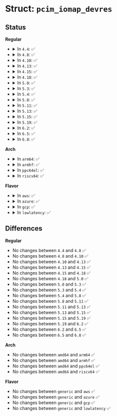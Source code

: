 # Struct: <code>pcim_iomap_devres</code>

## Status
<b>Regular</b>
<ul>
<li>
<details>
<summary>In <code>4.4</code>: ✅</summary>

```c
struct pcim_iomap_devres {
    void * table[6];
};
```
</details>
</li>
<li>
<details>
<summary>In <code>4.8</code>: ✅</summary>

```c
struct pcim_iomap_devres {
    void * table[6];
};
```
</details>
</li>
<li>
<details>
<summary>In <code>4.10</code>: ✅</summary>

```c
struct pcim_iomap_devres {
    void * table[6];
};
```
</details>
</li>
<li>
<details>
<summary>In <code>4.13</code>: ✅</summary>

```c
struct pcim_iomap_devres {
    void * table[6];
};
```
</details>
</li>
<li>
<details>
<summary>In <code>4.15</code>: ✅</summary>

```c
struct pcim_iomap_devres {
    void * table[6];
};
```
</details>
</li>
<li>
<details>
<summary>In <code>4.18</code>: ✅</summary>

```c
struct pcim_iomap_devres {
    void * table[6];
};
```
</details>
</li>
<li>
<details>
<summary>In <code>5.0</code>: ✅</summary>

```c
struct pcim_iomap_devres {
    void * table[6];
};
```
</details>
</li>
<li>
<details>
<summary>In <code>5.3</code>: ✅</summary>

```c
struct pcim_iomap_devres {
    void * table[6];
};
```
</details>
</li>
<li>
<details>
<summary>In <code>5.4</code>: ✅</summary>

```c
struct pcim_iomap_devres {
    void * table[6];
};
```
</details>
</li>
<li>
<details>
<summary>In <code>5.8</code>: ✅</summary>

```c
struct pcim_iomap_devres {
    void * table[6];
};
```
</details>
</li>
<li>
<details>
<summary>In <code>5.11</code>: ✅</summary>

```c
struct pcim_iomap_devres {
    void * table[6];
};
```
</details>
</li>
<li>
<details>
<summary>In <code>5.13</code>: ✅</summary>

```c
struct pcim_iomap_devres {
    void * table[6];
};
```
</details>
</li>
<li>
<details>
<summary>In <code>5.15</code>: ✅</summary>

```c
struct pcim_iomap_devres {
    void * table[6];
};
```
</details>
</li>
<li>
<details>
<summary>In <code>5.19</code>: ✅</summary>

```c
struct pcim_iomap_devres {
    void * table[6];
};
```
</details>
</li>
<li>
<details>
<summary>In <code>6.2</code>: ✅</summary>

```c
struct pcim_iomap_devres {
    void * table[6];
};
```
</details>
</li>
<li>
<details>
<summary>In <code>6.5</code>: ✅</summary>

```c
struct pcim_iomap_devres {
    void * table[6];
};
```
</details>
</li>
<li>
<details>
<summary>In <code>6.8</code>: ✅</summary>

```c
struct pcim_iomap_devres {
    void * table[6];
};
```
</details>
</li>
</ul>
<b>Arch</b>
<ul>
<li>
<details>
<summary>In <code>arm64</code>: ✅</summary>

```c
struct pcim_iomap_devres {
    void * table[6];
};
```
</details>
</li>
<li>
<details>
<summary>In <code>armhf</code>: ✅</summary>

```c
struct pcim_iomap_devres {
    void * table[6];
};
```
</details>
</li>
<li>
<details>
<summary>In <code>ppc64el</code>: ✅</summary>

```c
struct pcim_iomap_devres {
    void * table[6];
};
```
</details>
</li>
<li>
<details>
<summary>In <code>riscv64</code>: ✅</summary>

```c
struct pcim_iomap_devres {
    void * table[6];
};
```
</details>
</li>
</ul>
<b>Flavor</b>
<ul>
<li>
<details>
<summary>In <code>aws</code>: ✅</summary>

```c
struct pcim_iomap_devres {
    void * table[6];
};
```
</details>
</li>
<li>
<details>
<summary>In <code>azure</code>: ✅</summary>

```c
struct pcim_iomap_devres {
    void * table[6];
};
```
</details>
</li>
<li>
<details>
<summary>In <code>gcp</code>: ✅</summary>

```c
struct pcim_iomap_devres {
    void * table[6];
};
```
</details>
</li>
<li>
<details>
<summary>In <code>lowlatency</code>: ✅</summary>

```c
struct pcim_iomap_devres {
    void * table[6];
};
```
</details>
</li>
</ul>

## Differences
<b>Regular</b>
<ul>
<li>
No changes between <code>4.4</code> and <code>4.8</code> ✅
</li>
<li>
No changes between <code>4.8</code> and <code>4.10</code> ✅
</li>
<li>
No changes between <code>4.10</code> and <code>4.13</code> ✅
</li>
<li>
No changes between <code>4.13</code> and <code>4.15</code> ✅
</li>
<li>
No changes between <code>4.15</code> and <code>4.18</code> ✅
</li>
<li>
No changes between <code>4.18</code> and <code>5.0</code> ✅
</li>
<li>
No changes between <code>5.0</code> and <code>5.3</code> ✅
</li>
<li>
No changes between <code>5.3</code> and <code>5.4</code> ✅
</li>
<li>
No changes between <code>5.4</code> and <code>5.8</code> ✅
</li>
<li>
No changes between <code>5.8</code> and <code>5.11</code> ✅
</li>
<li>
No changes between <code>5.11</code> and <code>5.13</code> ✅
</li>
<li>
No changes between <code>5.13</code> and <code>5.15</code> ✅
</li>
<li>
No changes between <code>5.15</code> and <code>5.19</code> ✅
</li>
<li>
No changes between <code>5.19</code> and <code>6.2</code> ✅
</li>
<li>
No changes between <code>6.2</code> and <code>6.5</code> ✅
</li>
<li>
No changes between <code>6.5</code> and <code>6.8</code> ✅
</li>
</ul>
<b>Arch</b>
<ul>
<li>
No changes between <code>amd64</code> and <code>arm64</code> ✅
</li>
<li>
No changes between <code>amd64</code> and <code>armhf</code> ✅
</li>
<li>
No changes between <code>amd64</code> and <code>ppc64el</code> ✅
</li>
<li>
No changes between <code>amd64</code> and <code>riscv64</code> ✅
</li>
</ul>
<b>Flavor</b>
<ul>
<li>
No changes between <code>generic</code> and <code>aws</code> ✅
</li>
<li>
No changes between <code>generic</code> and <code>azure</code> ✅
</li>
<li>
No changes between <code>generic</code> and <code>gcp</code> ✅
</li>
<li>
No changes between <code>generic</code> and <code>lowlatency</code> ✅
</li>
</ul>
